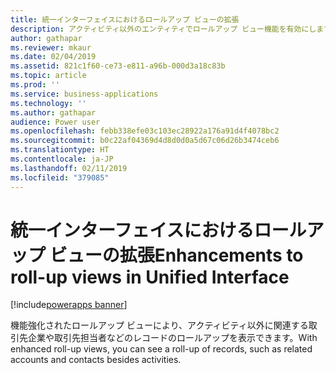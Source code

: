 ```yaml
---
title: 統一インターフェイスにおけるロールアップ ビューの拡張
description: アクティビティ以外のエンティティでロールアップ ビュー機能を有効にします。
author: gathapar
ms.reviewer: mkaur
ms.date: 02/04/2019
ms.assetid: 821c1f60-ce73-e811-a96b-000d3a18c83b
ms.topic: article
ms.prod: ''
ms.service: business-applications
ms.technology: ''
ms.author: gathapar
audience: Power user
ms.openlocfilehash: febb338efe03c103ec28922a176a91d4f4078bc2
ms.sourcegitcommit: b0c22af04369d4d8d0d0a5d67c06d26b3474ceb6
ms.translationtype: HT
ms.contentlocale: ja-JP
ms.lasthandoff: 02/11/2019
ms.locfileid: "379085"
---
```

# <a name="enhancements-to-roll-up-views-in-unified-interface"></a><span data-ttu-id="8c9cf-103">統一インターフェイスにおけるロールアップ ビューの拡張</span><span class="sxs-lookup"><span data-stu-id="8c9cf-103">Enhancements to roll-up views in Unified Interface</span></span>


[!include[powerapps banner](../includes/powerapps.md)]

<span data-ttu-id="8c9cf-104">機能強化されたロールアップ ビューにより、アクティビティ以外に関連する取引先企業や取引先担当者などのレコードのロールアップを表示できます。</span><span class="sxs-lookup"><span data-stu-id="8c9cf-104">With enhanced roll-up views, you can see a roll-up of records, such as related accounts and contacts besides activities.</span></span>
